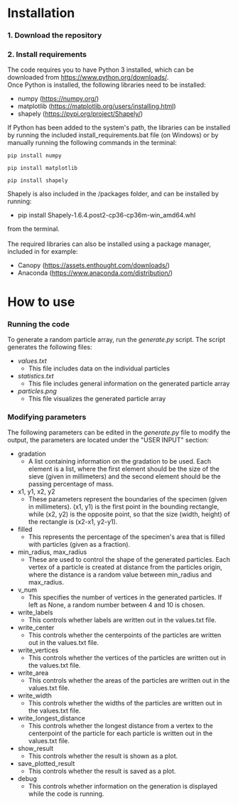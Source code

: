 # Installation

### 1. Download the repository

### 2. Install requirements

The code requires you to have Python 3 installed,
which can be downloaded from https://www.python.org/downloads/.
<br>
Once Python is installed, the following libraries need to be installed:

* numpy (https://numpy.org/)
* matplotlib (https://matplotlib.org/users/installing.html)
* shapely (https://pypi.org/project/Shapely/)

If Python has been added to the system's path, the libraries can be installed by running the included install_requirements.bat file (on Windows) or by manually running the following commands in the terminal:

```pip install numpy```

```pip install matplotlib```

```pip install shapely```

Shapely is also included in the /packages folder, and can be installed by running:

* pip install Shapely-1.6.4.post2-cp36-cp36m-win_amd64.whl

from the terminal.
<br><br>
The required libraries can also be installed using a package manager, included in for example:

* Canopy (https://assets.enthought.com/downloads/)
* Anaconda (https://www.anaconda.com/distribution/)


# How to use

### Running the code

To generate a random particle array, run the _generate.py_ script. The script generates the following files:
* _values.txt_
	* This file includes data on the individual particles
* _statistics.txt_
	* This file includes general information on the generated particle array
* _particles.png_
	* This file visualizes the generated particle array

### Modifying parameters

The following parameters can be edited in the _generate.py_ file to modify the output, the parameters are located under the "USER INPUT" section:
* gradation
	* A list containing information on the gradation to be used. Each element is a list, where the first element should be the size of the sieve (given in millimeters) and the second element should be the passing percentage of mass.
* x1, y1, x2, y2
	* These parameters represent the boundaries of the specimen (given in millimeters). (x1, y1) is the first point in the bounding rectangle, while (x2, y2) is the opposite point, so that the size (width, height) of the rectangle is (x2-x1, y2-y1).
* filled
	* This represents the percentage of the specimen's area that is filled with particles (given as a fraction).
* min_radius, max_radius
	* These are used to control the shape of the generated particles. Each vertex of a particle is created at distance from the particles origin, where the distance is a random value between min_radius and max_radius.
* v_num
	* This specifies the number of vertices in the generated particles. If left as None, a random number between 4 and 10 is chosen.
* write_labels
	* This controls whether labels are written out in the values.txt file.
* write_center
	* This controls whether the centerpoints of the particles are written out in the values.txt file.
* write_vertices
	* This controls whether the vertices of the particles are written out in the values.txt file.
* write_area
	* This controls whether the areas of the particles are written out in the values.txt file.
* write_width
	* This controls whether the widths of the particles are written out in the values.txt file.
* write_longest_distance
	* This controls whether the longest distance from a vertex to the centerpoint of the particle for each particle is written out in the values.txt file.
* show_result
	* This controls whether the result is shown as a plot.
* save_plotted_result
	* This controls whether the result is saved as a plot.
* debug
	* This controls whether information on the generation is displayed while the code is running.
